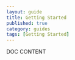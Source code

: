 ```yaml
---
layout: guide
title: Getting Started
published: true
category: guides
tags: [Getting Started]
---
```


DOC CONTENT 